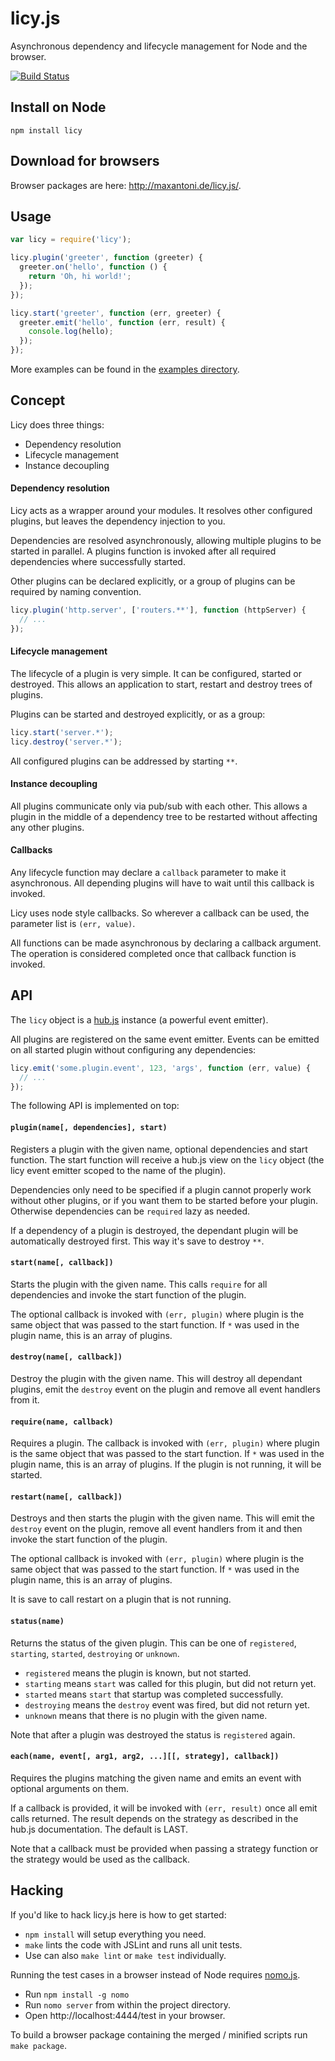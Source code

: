 # licy.js

Asynchronous dependency and lifecycle management for Node and the browser.

[![Build Status](https://secure.travis-ci.org/mantoni/licy.js.png?branch=master)](http://travis-ci.org/mantoni/licy.js)

## Install on Node

```
npm install licy
```

## Download for browsers

Browser packages are here: http://maxantoni.de/licy.js/.

## Usage

```js
var licy = require('licy');

licy.plugin('greeter', function (greeter) {
  greeter.on('hello', function () {
    return 'Oh, hi world!';
  });
});

licy.start('greeter', function (err, greeter) {
  greeter.emit('hello', function (err, result) {
    console.log(hello);
  });
});
```

More examples can be found in the [examples directory](https://github.com/mantoni/licy.js/tree/master/examples).


## Concept

Licy does three things:

 - Dependency resolution
 - Lifecycle management
 - Instance decoupling

#### Dependency resolution

Licy acts as a wrapper around your modules. It resolves other configured plugins, but leaves the dependency injection to you.

Dependencies are resolved asynchronously, allowing multiple plugins to be started in parallel.
A plugins function is invoked after all required dependencies where successfully started.

Other plugins can be declared explicitly, or a group of plugins can be required by naming convention.

```js
licy.plugin('http.server', ['routers.**'], function (httpServer) {
  // ...
});
```

#### Lifecycle management

The lifecycle of a plugin is very simple. It can be configured, started or destroyed.
This allows an application to start, restart and destroy trees of plugins.

Plugins can be started and destroyed explicitly, or as a group:

```js
licy.start('server.*');
licy.destroy('server.*');
```

All configured plugins can be addressed by starting `**`.

#### Instance decoupling

All plugins communicate only via pub/sub with each other. This allows a plugin in the middle of a dependency tree to be restarted without affecting any other plugins.

#### Callbacks

Any lifecycle function may declare a `callback` parameter to make it asynchronous.
All depending plugins will have to wait until this callback is invoked.

Licy uses node style callbacks. So wherever a callback can be used, the parameter list is `(err, value)`.

All functions can be made asynchronous by declaring a callback argument. The operation is considered completed once that callback function is invoked.

## API

The `licy` object is a [hub.js](http://mantoni.github.com/hub.js/) instance (a powerful event emitter).

All plugins are registered on the same event emitter. Events can be emitted on all started plugin without configuring any dependencies:

```js
licy.emit('some.plugin.event', 123, 'args', function (err, value) {
  // ...
});
```

The following API is implemented on top:

#### `plugin(name[, dependencies], start)`
Registers a plugin with the given name, optional dependencies and start function. The start function will receive a hub.js view on the `licy` object (the licy event emitter scoped to the name of the plugin).

Dependencies only need to be specified if a plugin cannot properly work without other plugins, or if you want them to be started before your plugin. Otherwise dependencies can be `required` lazy as needed.

If a dependency of a plugin is destroyed, the dependant plugin will be automatically destroyed first. This way it's save to destroy `**`.

#### `start(name[, callback])`
Starts the plugin with the given name. This calls `require` for all dependencies and invoke the start function of the plugin.

The optional callback is invoked with `(err, plugin)` where plugin is the same object that was passed to the start function. If `*` was used in the plugin name, this is an array of plugins.

#### `destroy(name[, callback])`
Destroy the plugin with the given name. This will destroy all dependant plugins, emit the `destroy` event on the plugin and remove all event handlers from it.

#### `require(name, callback)`
Requires a plugin. The callback is invoked with `(err, plugin)` where plugin is the same object that was passed to the start function. If `*` was used in the plugin name, this is an array of plugins.
If the plugin is not running, it will be started.

#### `restart(name[, callback])`
Destroys and then starts the plugin with the given name. This will emit the `destroy` event on the plugin, remove all event handlers from it and then invoke the start function of the plugin.

The optional callback is invoked with `(err, plugin)` where plugin is the same object that was passed to the start function. If `*` was used in the plugin name, this is an array of plugins.

It is save to call restart on a plugin that is not running.

#### `status(name)`
Returns the status of the given plugin. This can be one of `registered`, `starting`, `started`, `destroying` or `unknown`.

 - `registered` means the plugin is known, but not started.
 - `starting` means `start` was called for this plugin, but did not return yet.
 - `started` means `start` that startup was completed successfully.
 - `destroying` means the `destroy` event was fired, but did not return yet.
 - `unknown` means that there is no plugin with the given name.

Note that after a plugin was destroyed the status is `registered` again.

#### `each(name, event[, arg1, arg2, ...][[, strategy], callback])`
Requires the plugins matching the given name and emits an event with optional arguments on them.

If a callback is provided, it will be invoked with `(err, result)` once all emit calls returned. The result depends on the strategy as described in the hub.js documentation. The default is LAST.

Note that a callback must be provided when passing a strategy function or the strategy would be used as the callback.

## Hacking

If you'd like to hack licy.js here is how to get started:

 - `npm install` will setup everything you need.
 - `make` lints the code with JSLint and runs all unit tests.
 - Use can also `make lint` or `make test` individually.

Running the test cases in a browser instead of Node requires [nomo.js](https://github.com/mantoni/nomo.js).

 - Run `npm install -g nomo`
 - Run `nomo server` from within the project directory.
 - Open http://localhost:4444/test in your browser.

To build a browser package containing the merged / minified scripts run `make package`.
